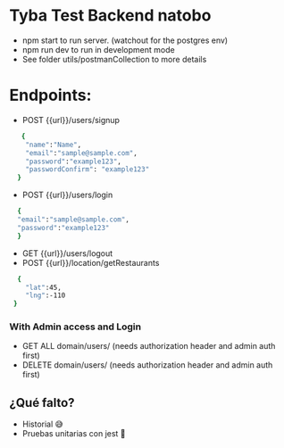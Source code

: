 # Tyba Test Backend natobo

- npm start to run server. (watchout for the postgres env)
- npm run dev to run in development mode
- See folder utils/postmanCollection to more details

# Endpoints:

- POST {{url}}/users/signup

```bash
   {
    "name":"Name",
    "email":"sample@sample.com",
    "password":"example123",
    "passwordConfirm": "example123"
  }
```

- POST {{url}}/users/login

```bash
  {
  "email":"sample@sample.com",
  "password":"example123"
  }
```

- GET {{url}}/users/logout
- POST {{url}}/location/getRestaurants

```bash
  {
    "lat":45,
    "lng":-110
 }
```

### With Admin access and Login

- GET ALL domain/users/ (needs authorization header and admin auth first)
- DELETE domain/users/ (needs authorization header and admin auth first)

## ¿Qué falto?

- Historial 😅
- Pruebas unitarias con jest 🙈
